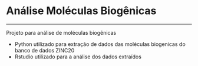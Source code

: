 # Análise Moléculas Biogênicas
---
Projeto para análise de moléculas biogênicas 
- Python utilizado para extração de dados das moléculas biogenicas do banco de dados ZINC20 
- Rstudio utilizado para a análise dos dados extraídos
